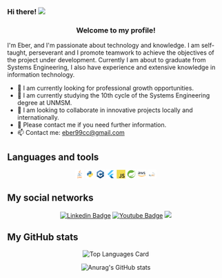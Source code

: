 ### Hi there! <img src="https://media.giphy.com/media/hvRJCLFzcasrR4ia7z/giphy.gif" width="25px">

### <div align="center"> <p>Welcome to my profile!</p></div>
<p>I'm Eber, and I'm passionate about technology and knowledge. I am self-taught, perseverant and I promote teamwork to achieve the objectives of the project under development. Currently I am about to graduate from Systems Engineering, I also have experience and extensive knowledge in information technology.</p>  

- 🔭 I am currently looking for professional growth opportunities.
- 🌱 I am currently studying the 10th cycle of the Systems Engineering degree at UNMSM.
- 👯 I am looking to collaborate in innovative projects locally and internationally.
- 💬 Please contact me if you need further information.
- 📫 Contact me: <a href="mailto:eber99cc@gmail.com">eber99cc@gmail.com</a> 


## Languages and tools

<div align="center">
  
<code><img height="20" src="https://raw.githubusercontent.com/github/explore/main/topics/java/java.png"></code>
<code><img height="20" src="https://raw.githubusercontent.com/github/explore/main/topics/python/python.png"></code>
<code><img height="20" src="https://raw.githubusercontent.com/github/explore/main/topics/cpp/cpp.png"></code>
<code><img height="20" src="https://raw.githubusercontent.com/github/explore/main/topics/flutter/flutter.png"></code>
<code><img height="20" src="https://raw.githubusercontent.com/github/explore/main/topics/javascript/javascript.png"></code>
<code><img height="20" src="https://raw.githubusercontent.com/github/explore/main/topics/spring/spring.png"></code>
<code><img height="20" src="https://raw.githubusercontent.com/github/explore/main/topics/aws/aws.png"></code>
<code><img height="20" src="https://raw.githubusercontent.com/github/explore/main/topics/mysql/mysql.png"></code>
</div>


## My social networks

<div align="center">
  
[![Linkedin Badge](https://img.shields.io/badge/-ebercalderon-blue?style=flat-square&logo=Linkedin&logoColor=white&link=https://www.linkedin.com/in/eber-calderon-unmsm/)](https://www.linkedin.com/in/eber-calderon-unmsm/)
[![Youtube Badge](https://img.shields.io/badge/-ebercalderon-darkred?style=flat-square&logo=youtube&logoColor=white&link=https://www.youtube.com/channel/UCCG2XW-fA-YJG6PbmbUd8vQ)](https://www.youtube.com/channel/UCCG2XW-fA-YJG6PbmbUd8vQ)
![](https://visitor-badge.glitch.me/badge?page_id=ebercalderon=ebercalderon)
</div>


 ## My GitHub stats
<div align="center">

![Top Languages Card](https://github-readme-stats-git-masterrstaa-rickstaa.vercel.app/api/top-langs/?username=ebercalderon&layout=compact&theme=gotham&count_private=true&locale=en)

![Anurag's GitHub stats](https://github-readme-stats-git-masterrstaa-rickstaa.vercel.app/api?username=ebercalderon&count_private=true&theme=gotham&show_icons=true&locale=en)
</div>


